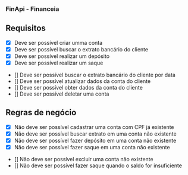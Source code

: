 
### FinApi - Financeia 

## Requisitos

 - [x] Deve ser possível criar umma conta
 - [x] Deve ser possível buscar o extrato bancário do cliente
 - [x] Deve ser possível realizar um depósito
 - [x] Deve ser possível realizar um saque
 - [] Deve ser possível buscar o extrato bancário do cliente por data
 - [] Deve ser possível atualizar dados da conta do cliente
 - [] Deve ser possível obter dados da conta do cliente
 - [] Deve ser possível deletar uma conta

## Regras de negócio
 - [x] Não deve ser possível cadastrar uma conta com CPF já existente
 - [x] Não deve ser possível buscar extrato em uma conta não existente
 - [x] Não deve ser possível fazer depósito em uma conta não existente
 - [x] Não deve ser possível fazer saque em uma conta não existente
 - [] Não deve ser possível excluir uma conta não existente
 - [] Não deve ser possível fazer saque quando o saldo for insuficiente